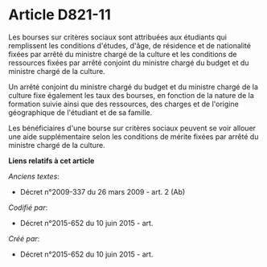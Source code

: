 # Article D821-11

Les bourses sur critères sociaux sont attribuées aux étudiants qui remplissent les conditions d'études, d'âge, de résidence
et de nationalité fixées par arrêté du ministre chargé de la culture et les conditions de ressources fixées par arrêté
conjoint du ministre chargé du budget et du ministre chargé de la culture.

Un arrêté conjoint du ministre chargé du budget et du ministre chargé de la culture fixe également les taux des bourses, en
fonction de la nature de la formation suivie ainsi que des ressources, des charges et de l'origine géographique de l'étudiant
et de sa famille.

Les bénéficiaires d'une bourse sur critères sociaux peuvent se voir allouer une aide supplémentaire selon les conditions de
mérite fixées par arrêté du ministre chargé de la culture.

**Liens relatifs à cet article**

_Anciens textes_:

  - Décret n°2009-337 du 26 mars 2009 - art. 2 (Ab)

_Codifié par_:

  - Décret n°2015-652 du 10 juin 2015 - art.

_Créé par_:

  - Décret n°2015-652 du 10 juin 2015 - art.

